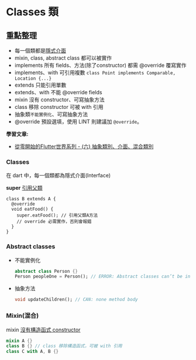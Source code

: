 # Classes 類

## 重點整理

- 每一個類都是[隱式介面](https://dart.dev/guides/language/language-tour#implicit-interfaces)
- mixin, class, abstract class 都可以被實作
- implements 所有 fields、方法(除了constructor) 都需 @override 覆寫實作
- implements、with 可引用複數 `class Point implements Comparable, Location {...}`
- extends 只能引用單數
- extends、with 不能 @override fields
- mixin 沒有 constructor、可寫抽象方法
- class 移除 constructor 可被 with  引用
- 抽象類`不能實例化`、可寫抽象方法
- @override 預設選填，使用 LINT 則建議加 `@override`。

**學習文章:**

- [從零開始的Flutter世界系列 - (六) 抽象類別、介面、混合類別](https://ithelp.ithome.com.tw/articles/10242009)

### Classes

在 dart 中，每一個類都為隱式介面(Interface)

**super** [引用父類](https://dart.dev/guides/language/language-tour#extending-a-class)
```
class B extends A {
  @override
  void eatFood() {
    super.eatFood(); // 引用父類A方法
    // override 必需實作，否則會報錯
  }
}
```

### Abstract classes

- 不能實例化
  ```dart
  abstract class Person {}
  Person peopleOne = Person(); // ERROR: Abstract classes can’t be instantiated.
  ```
- 抽象方法
  ```dart
  void updateChildren(); // CAN: none method body
  ```

### Mixin(混合)

mixin [沒有構造函式 constructor](https://dart.dev/tools/diagnostic-messages?utm_source=dartdev&utm_medium=redir&utm_id=diagcode&utm_content=mixin_class_declares_constructor#mixin_class_declares_constructor)

```dart
mixin A {}
class B {} // class 移除構造函式，可被 with 引用
class C with A, B {}
```
